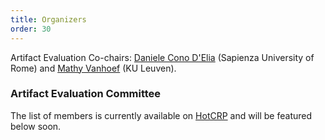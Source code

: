 ```yaml
---
title: Organizers
order: 30
---
```


Artifact Evaluation Co-chairs: [Daniele Cono D'Elia](https://www.diag.uniroma1.it/~delia/) (Sapienza University of Rome) and [Mathy Vanhoef](https://www.mathyvanhoef.com/) (KU Leuven).

### Artifact Evaluation Committee

The list of members is currently available on [HotCRP](https://ndss25ae-summer.hotcrp.com/users/pc) and will be featured below soon.